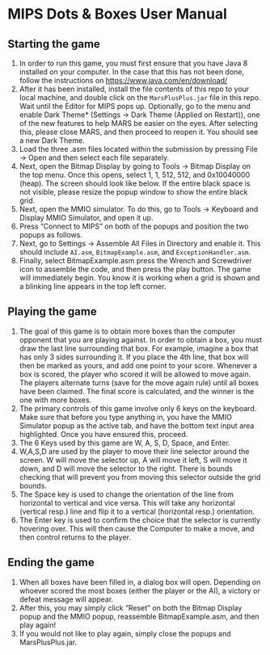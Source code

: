 # MIPS Dots & Boxes User Manual
## Starting the game
1. In order to run this game, you must first ensure that you have Java 8 installed on your computer. In the case that this has not been done, follow the instructions on https://www.java.com/en/download/
2. After it has been installed, install the file contents of this repo to your local machine, and double click on the `MarsPlusPlus.jar` file in this repo. Wait until the Editor for MIPS pops up. Optionally, go to the menu and enable Dark Theme* (Settings -> Dark Theme (Applied on Restart)), one of the new features to help MARS be easier on the eyes. After selecting this, please close MARS, and then proceed to reopen it. You should see a new Dark Theme.
3. Load the three .asm files located within the submission by pressing File -> Open and then select each file separately.
4. Next, open the Bitmap Display by going to Tools -> Bitmap Display on the top menu. Once this opens, select 1, 1, 512, 512, and 0x10040000 (heap). The screen should look like below. If the entire black space is not visible, please resize the popup window to show the entire black grid.
5. Next, open the MMIO simulator. To do this, go to Tools -> Keyboard and Display MMIO Simulator, and open it up.
6. Press “Connect to MIPS” on both of the popups and position the two popups as follows.
7. Next, go to Settings -> Assemble All Files in Directory and enable it. This should include `AI.asm`, `BitmapExample.asm`, and `ExceptionHandler.asm`.
8. Finally, select BitmapExample.asm press the Wrench and Screwdriver icon to assemble the code, and then press the play button. The game will immediately begin. You know it is working when a grid is shown and a blinking line appears in the top left corner.
## Playing the game
1. The goal of this game is to obtain more boxes than the computer opponent that you are playing against. In order to obtain a box, you must draw the last line surrounding that box. For example, imagine a box that has only 3 sides surrounding it. If you place the 4th line, that box will then be marked as yours, and add one point to your score. Whenever a box is scored, the player who scored it will be allowed to move again. The players alternate turns (save for the move again rule) until all boxes have been claimed. The final score is calculated, and the winner is the one with more boxes.
2. The primary controls of this game involve only 6 keys on the keyboard. Make sure that before you type anything in, you have the MMIO Simulator popup as the active tab, and have the bottom text input area highlighted. Once you have ensured this, proceed.
3. The 6 Keys used by this game are W, A, S, D, Space, and Enter.
4. W,A,S,D are used by the player to move their line selector around the screen. W will move the selector up, A will move it left, S will move it down, and D will move the selector to the right. There is bounds checking that will prevent you from moving this selector outside the grid bounds.
5. The Space key is used to change the orientation of the line from horizontal to vertical and vice versa. This will take any horizontal (vertical resp.) line and flip it to a vertical (horizontal resp.) orientation.
6. The Enter key is used to confirm the choice that the selector is currently hovering over. This will then cause the Computer to make a move, and then control returns to the player.
## Ending the game
1. When all boxes have been filled in, a dialog box will open. Depending on whoever scored the most boxes (either the player or the AI), a victory or defeat message will appear.
2. After this, you may simply click “Reset” on both the Bitmap Display popup and the MMIO popup, reassemble BitmapExample.asm, and then play again!
3. If you would not like to play again, simply close the popups and MarsPlusPlus.jar.
